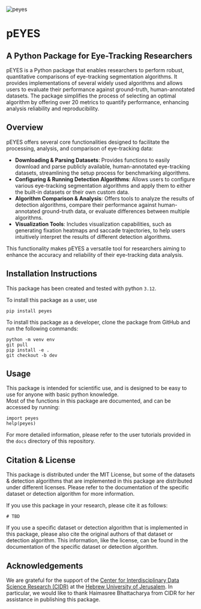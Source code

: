![peyes](https://github.com/user-attachments/assets/51d0138d-8e79-4530-96e9-1fce1393dcd3)
# pEYES
## A Python Package for Eye-Tracking Researchers

pEYES is a Python package that enables researchers to perform robust, quantitative comparisons of eye-tracking
segmentation algorithms. It provides implementations of several widely used algorithms and allows users to evaluate
their performance against ground-truth, human-annotated datasets. The package simplifies the process of selecting an
optimal algorithm by offering over 20 metrics to quantify performance, enhancing analysis reliability and reproducibility.

## Overview
pEYES offers several core functionalities designed to facilitate the processing, analysis, and comparison of
eye-tracking data:
- **Downloading & Parsing Datasets**: Provides functions to easily download and parse publicly available,
human-annotated eye-tracking datasets, streamlining the setup process for benchmarking algorithms.
- **Configuring & Running Detection Algorithms**: Allows users to configure various eye-tracking segmentation algorithms
and apply them to either the built-in datasets or their own custom data.
- **Algorithm Comparison & Analysis**: Offers tools to analyze the results of detection algorithms, compare their
performance against human-annotated ground-truth data, or evaluate differences between multiple algorithms.
- **Visualization Tools**: Includes visualization capabilities, such as generating fixation heatmaps and saccade
trajectories, to help users intuitively interpret the results of different detection algorithms.

This functionality makes pEYES a versatile tool for researchers aiming to enhance the accuracy and reliability of their
eye-tracking data analysis.


## Installation Instructions
This package has been created and tested with python ```3.12```.

To install this package as a user, use
```angular2html
pip install peyes
```
To install this package as a developer, clone the package from GitHub and run the following commands:
```angular2html
python -m venv env
git pull
pip install -e .
git checkout -b dev
```

## Usage
This package is intended for scientific use, and is designed to be easy to use for anyone with basic python knowledge.  
Most of the functions in this package are documented, and can be accessed by running:
```angular2html
import peyes
help(peyes)
```
For more detailed information, please refer to the user tutorials provided in the `docs` directory of this repository.

## Citation & License
This package is distributed under the MIT License, but some of the datasets & detection algorithms that are implemented
in this package are distributed under different licenses. Please refer to the documentation of the specific dataset or
detection algorithm for more information.

If you use this package in your research, please cite it as follows:
```angular2html
# TBD
```

If you use a specific dataset or detection algorithm that is implemented in this package, please also cite the original
authors of that dataset or detection algorithm. This information, like the license, can be found in the documentation
of the specific dataset or detection algorithm.

## Acknowledgements
We are grateful for the support of the [Center for Interdisciplinary Data Science Research (CIDR)](https://cidr.huji.ac.il/) at the [Hebrew University of Jerusalem](https://new.huji.ac.il/). In particular, we would like to thank Haimasree Bhattacharya from CIDR for her assistance in publishing this package.
